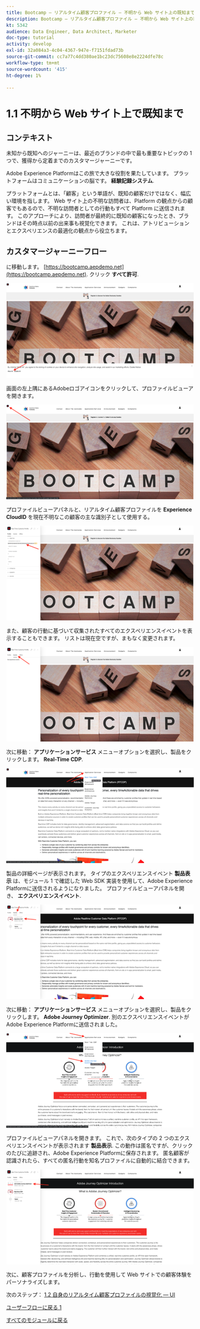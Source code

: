 ```yaml
---
title: Bootcamp — リアルタイム顧客プロファイル — 不明から Web サイト上の既知まで
description: Bootcamp — リアルタイム顧客プロファイル — 不明から Web サイト上の既知まで
kt: 5342
audience: Data Engineer, Data Architect, Marketer
doc-type: tutorial
activity: develop
exl-id: 32a084a3-4c04-4367-947e-f7151fdad73b
source-git-commit: cc7a77c4dd380ae1bc23dc75608e8e2224dfe78c
workflow-type: tm+mt
source-wordcount: '415'
ht-degree: 1%

---
```


# 1.1 不明から Web サイト上で既知まで

## コンテキスト

未知から既知へのジャーニーは、最近のブランドの中で最も重要なトピックの 1 つで、獲得から定着までのカスタマージャーニーです。

Adobe Experience Platformはこの旅で大きな役割を果たしています。 プラットフォームはコミュニケーションの脳です。 **経験記録システム**.

プラットフォームとは、「顧客」という単語が、既知の顧客だけではなく、幅広い環境を指します。 Web サイト上の不明な訪問者は、Platform の観点からの顧客でもあるので、不明な訪問者としての行動もすべて Platform に送信されます。 このアプローチにより、訪問者が最終的に既知の顧客になったとき、ブランドはその時点以前の出来事も視覚化できます。 これは、アトリビューションとエクスペリエンスの最適化の観点から役立ちます。

## カスタマージャーニーフロー

に移動します。 [https://bootcamp.aepdemo.net](https://bootcamp.aepdemo.net). クリック **すべて許可**.

![DSN](./images/web8.png)

画面の左上隅にあるAdobeロゴアイコンをクリックして、プロファイルビューアを開きます。

![デモ](./images/pv1.png)

プロファイルビューアパネルと、リアルタイム顧客プロファイルを **Experience CloudID** を現在不明なこの顧客の主な識別子として使用する。

![デモ](./images/pv2.png)

また、顧客の行動に基づいて収集されたすべてのエクスペリエンスイベントを表示することもできます。 リストは現在空ですが、まもなく変更されます。

![デモ](./images/pv3.png)

次に移動： **アプリケーションサービス** メニューオプションを選択し、製品をクリックします。 **Real-Time CDP**.

![デモ](./images/pv4.png)

製品の詳細ページが表示されます。 タイプのエクスペリエンスイベント **製品表示** は、モジュール 1 で確認した Web SDK 実装を使用して、Adobe Experience Platformに送信されるようになりました。 プロファイルビューアパネルを開き、 **エクスペリエンスイベント**.

![デモ](./images/pv5.png)

次に移動： **アプリケーションサービス** メニューオプションを選択し、製品をクリックします。 **Adobe Journey Optimizer**. 別のエクスペリエンスイベントがAdobe Experience Platformに送信されました。

![デモ](./images/pv7.png)

プロファイルビューアパネルを開きます。 これで、次のタイプの 2 つのエクスペリエンスイベントが表示されます **製品表示**. この動作は匿名ですが、クリックのたびに追跡され、Adobe Experience Platformに保存されます。 匿名顧客が認識されたら、すべての匿名行動を知名プロファイルに自動的に結合できます。

![デモ](./images/pv8.png)

次に、顧客プロファイルを分析し、行動を使用して Web サイトでの顧客体験をパーソナライズします。

次のステップ： [1.2 自身のリアルタイム顧客プロファイルの視覚化 — UI](./ex2.md)

[ユーザーフローに戻る 1](./uc1.md)

[すべてのモジュールに戻る](../../overview.md)
